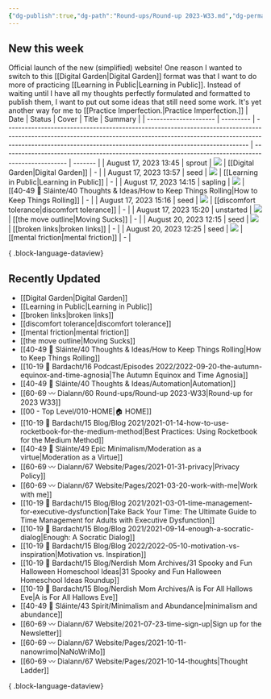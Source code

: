 ```yaml
---
{"dg-publish":true,"dg-path":"Round-ups/Round-up 2023-W33.md","dg-permalink":"2023-W33-roundup","permalink":"/2023-W33-roundup/","title":"Round-up for 2023 W33","contentClasses":"cards cards-1-1","noteIcon":"","created":"2023-08-17T00:58:11","updated":"2023-08-17T01:01:38.488-04:00"}
---
```



## New this week
Official launch of the new (simplified) website!
One reason I wanted to switch to this [[Digital Garden\|Digital Garden]] format was that I want to do more of practicing [[Learning in Public\|Learning in Public]]. Instead of waiting until I have all my thoughts perfectly formulated and formatted to publish them, I want to put out some ideas that still need some work. It's yet another way for me to [[Practice Imperfection.\|Practice Imperfection.]]
| Date                  | Status    | Cover                                                                                                                                                                                                                                   | Title                                                                                              | Summary |
| --------------------- | --------- | --------------------------------------------------------------------------------------------------------------------------------------------------------------------------------------------------------------------------------------- | -------------------------------------------------------------------------------------------------- | ------- |
| August 17, 2023 13:45 | sprout    | ![](https://images.unsplash.com/photo-1591426508941-2f92736f5ff4?crop=entropy&cs=tinysrgb&fit=max&fm=jpg&ixid=M3wzNjAwOTd8MHwxfHNlYXJjaHwyMnx8Z2FyZGVufGVufDB8MHx8fDE2OTI0ODM3MzB8MA&ixlib=rb-4.0.3&q=80&w=400)                         | [[Digital Garden\|Digital Garden]]                                                              | \-      |
| August 17, 2023 13:57 | seed      | ![](https://images.unsplash.com/photo-1517842645767-c639042777db?crop=entropy&cs=tinysrgb&fit=max&fm=jpg&ixid=M3wzNjAwOTd8MHwxfHNlYXJjaHwzMHx8bGVhcm5pbmd8ZW58MHwwfHx8MTY5MjU0OTY1MXww&ixlib=rb-4.0.3&q=80&w=400)                       | [[Learning in Public\|Learning in Public]]                                                      | \-      |
| August 17, 2023 14:15 | sapling   | ![](https://images.unsplash.com/photo-1505552613537-4aab9bf431c8?crop=entropy&cs=tinysrgb&fit=max&fm=jpg&ixid=M3wzNjAwOTd8MHwxfHNlYXJjaHwxNTF8fHJvbGxpbmclMjBzb2NjZXIlMjBiYWxsfGVufDB8MHx8fDE2OTIyOTQwMzN8MA&ixlib=rb-4.0.3&q=80&w=400) | [[40-49 🔅 Sláinte/40 Thoughts & Ideas/How to Keep Things Rolling\|How to Keep Things Rolling]] | \-      |
| August 17, 2023 15:16 | seed      | ![](https://images.unsplash.com/photo-1615669527499-501446dd48e1?crop=entropy&cs=tinysrgb&fit=max&fm=jpg&ixid=M3wzNjAwOTd8MHwxfHNlYXJjaHw4fHxwYWlufGVufDB8MHx8fDE2OTI1NDc5OTV8MA&ixlib=rb-4.0.3&q=80&w=400)                             | [[discomfort tolerance\|discomfort tolerance]]                                                  | \-      |
| August 17, 2023 15:20 | unstarted | ![](https://images.unsplash.com/photo-1600725935160-f67ee4f6084a?crop=entropy&cs=tinysrgb&fit=max&fm=jpg&ixid=M3wzNjAwOTd8MHwxfHNlYXJjaHw0fHxtb3Zpbmd8ZW58MHwwfHx8MTY5MjU0ODY4M3ww&ixlib=rb-4.0.3&q=80&w=400)                           | [[the move outline\|Moving Sucks]]                                                              | \-      |
| August 20, 2023 12:15 | seed      | ![](https://images.unsplash.com/photo-1624284220156-58886c574635?crop=entropy&cs=tinysrgb&fit=max&fm=jpg&ixid=M3wzNjAwOTd8MHwxfHNlYXJjaHwzN3x8YnJva2VuJTIwY2hhaW58ZW58MHwwfHx8MTY5MjU0ODAzNXww&ixlib=rb-4.0.3&q=80&w=400)               | [[broken links\|broken links]]                                                                  | \-      |
| August 20, 2023 12:25 | seed      | ![](https://images.unsplash.com/photo-1533582437341-dfdc01630b05?crop=entropy&cs=tinysrgb&fit=max&fm=jpg&ixid=M3wzNjAwOTd8MHwxfHNlYXJjaHwxfHxmcmljdGlvbnxlbnwwfDB8fHwxNjkyNTQ4ODE0fDA&ixlib=rb-4.0.3&q=80&w=400)                        | [[mental friction\|mental friction]]                                                            | \-      |

{ .block-language-dataview}

## Recently Updated
- [[Digital Garden\|Digital Garden]]
- [[Learning in Public\|Learning in Public]]
- [[broken links\|broken links]]
- [[discomfort tolerance\|discomfort tolerance]]
- [[mental friction\|mental friction]]
- [[the move outline\|Moving Sucks]]
- [[40-49 🔅 Sláinte/40 Thoughts & Ideas/How to Keep Things Rolling\|How to Keep Things Rolling]]
- [[10-19 💢 Bardacht/16 Podcast/Episodes 2022/2022-09-20-the-autumn-equinox-and-time-agnosia\|The Autumn Equinox and Time Agnosia]]
- [[40-49 🔅 Sláinte/40 Thoughts & Ideas/Automation\|Automation]]
- [[60-69 〰️ Dialann/60 Round-ups/Round-up 2023-W33\|Round-up for 2023 W33]]
- [[00 - Top Level/010-HOME\|🏠 HOME]]
- [[10-19 💢 Bardacht/15 Blog/Blog 2021/2021-01-14-how-to-use-rocketbook-for-the-medium-method\|Best Practices: Using Rocketbook for the Medium Method]]
- [[40-49 🔅 Sláinte/49 Epic Minimalism/Moderation as a virtue\|Moderation as a Virtue]]
- [[60-69 〰️ Dialann/67 Website/Pages/2021-01-31-privacy\|Privacy Policy]]
- [[60-69 〰️ Dialann/67 Website/Pages/2021-03-20-work-with-me\|Work with me]]
- [[10-19 💢 Bardacht/15 Blog/Blog 2021/2021-03-01-time-management-for-executive-dysfunction\|Take Back Your Time: The Ultimate Guide to Time Management for Adults with Executive Dysfunction]]
- [[10-19 💢 Bardacht/15 Blog/Blog 2021/2021-09-14-enough-a-socratic-dialog\|Enough: A Socratic Dialog]]
- [[10-19 💢 Bardacht/15 Blog/Blog 2022/2022-05-10-motivation-vs-inspiration\|Motivation vs. Inspiration]]
- [[10-19 💢 Bardacht/15 Blog/Nerdish Mom Archives/31 Spooky and Fun Halloween Homeschool Ideas\|31 Spooky and Fun Halloween Homeschool Ideas Roundup]]
- [[10-19 💢 Bardacht/15 Blog/Nerdish Mom Archives/A is For All Hallows Eve\|A is For All Hallows Eve]]
- [[40-49 🔅 Sláinte/43 Spirit/Minimalism and Abundance\|minimalism and abundance]]
- [[60-69 〰️ Dialann/67 Website/2021-07-23-time-sign-up\|Sign up for the Newsletter]]
- [[60-69 〰️ Dialann/67 Website/Pages/2021-10-11-nanowrimo\|NaNoWriMo]]
- [[60-69 〰️ Dialann/67 Website/Pages/2021-10-14-thoughts\|Thought Ladder]]

{ .block-language-dataview}


